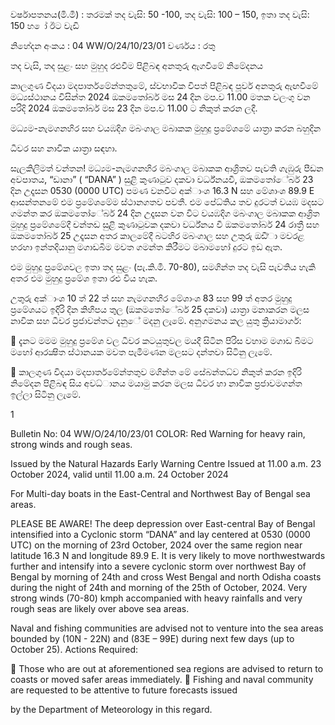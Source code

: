 වර්ෂාපතනය(මි.මී) : තරමක් තද වැසි: 50 -100, තද වැසි: 100 – 150, ඉතා තද වැසි: 150 හ ෝ ඊට වැඩි

නිහේදන අංකය : 04 WW/O/24/10/23/01 වර්ණය : රතු

තද වැසි, තද සුළං සහ මුහුද රළුවීම පිළිබඳ අනතුරු ඇගවීමේ නිමේදනය

කාලගුණ විදයා මදපාර්තමේන්තතුමේ, ස්වභාවික විපත් පිළිබඳ පූර්ව අනතුරු ඇඟවීමේ මධ්‍යස්ථානය විසින්ත 2024 ඔකමතෝබර් මස 24 දින මප.ව 11.00 මතක වලංගු වන පරිදි 2024 ඔකමතෝබර් මස 23 දින මප.ව 11.00 ට නිකුත් කරන ලදී.

මධ්‍යම-නැමගනහිර සහ වයඹදිග මබංගාල මබාකක මුහුදු ප්‍රමේශමේ යාත්‍රා කරන බහුදින

ධීවර සහ නාවික යාත්‍රා සඳහා.

සැලකිලිමත් වන්තන! මධ්‍යම-නැමගනහිර මබංගාල මබාකක ආශ්‍රිතව පැවති ගැඹුරු පීඩන අවපාතය, “ඩානා” ( “DANA” ) සුළි කුණාටුව දකවා වර්ධ්‍නයවී, ඔකමතෝේබර් 23 දින උදෑසන 0530 (0000 UTC) පමණ වනවිට අක්ාංශ 16.3 N සහ මේශාංශ 89.9 E ආසන්තනමේ එම ප්‍රමේශමේම ස්ථානගතව පවතී. එම පේධ්‍තිය තව දුරටත් වයඹ මදසට ගමන්ත කර ඔකමතෝේබර් 24 දින උදෑසන වන විට වයඹදිග මබංගාල මබාකක ආශ්‍රිත මුහුදු ප්‍රමේශමේදී චන්තඩ සුළි කුණාටුවක දකවා වර්ධ්‍නය වී ඔකමතෝබර් 24 රාත්‍රී සහ ඔකමතෝබර් 25 උදෑසන අතර කාලමේදී බටහිර මබංගාල සහ උතුරු ඔඩී්ා මවරළ හරහා ඉන්තදියානු මගාඩබිම මවත ගමන්ත කිරීමට මබාමහෝ දුරට ඉඩ ඇත.

එම මුහුදු ප්‍රමේශවල ඉතා තද සුළං (පැ.කි.මී. 70-80), සමගින්ත තද වැසි පැවතිය හැකි අතර එම මුහුදු ප්‍රමේශ ඉතා රළු විය හැක.

උතුරු අක්ාංශ 10 ත් 22 ත් සහ නැමගනහිර මේශාංශ 83 සහ 99 ත් අතර මුහුදු ප්‍රමේශයට ඉදිරි දින කිහිපය තුල (ඔකමතෝේබර් 25 දකවා) යාත්‍රා මනාකරන මලස නාවික සහ ධීවර ප්‍රජාවන්තට දැනුේ මදනු ලැමේ. අනුගමනය කල යුතු ක්‍රියාමාර්ග:

 දැනට මමම මුහුදු ප්‍රමේශ වල ධීවර කටයුතුවල මයදී සිටින පිරිස වහාම මගාඩ බිමට මහෝ ආරක්‍ෂිත ස්ථානයක මවත පැමිමණන මලසට දන්තවා සිටිනු ලැමේ.

 කාලගුණ විදයා මදපාර්තමේන්තතුව මගින්ත මේ සේබන්තධ්‍ව නිකුත් කරන ඉදිරි නිමේදන පිළිබඳ සිය අවධ්‍ානය මයාමු කරන මලස ධීවර හා නාවික ප්‍රජාවමගන්ත ඉල්ලා සිටිනු ලැමේ.

1

Bulletin No: 04 WW/O/24/10/23/01 COLOR: Red Warning for heavy rain, strong winds and rough seas.

Issued by the Natural Hazards Early Warning Centre Issued at 11.00 a.m. 23 October 2024, valid until 11.00 a.m. 24 October 2024

For Multi-day boats in the East-Central and Northwest Bay of Bengal sea areas.

PLEASE BE AWARE! The deep depression over East-central Bay of Bengal intensified into a Cyclonic storm “DANA” and lay centered at 0530 (0000 UTC) on the morning of 23rd October, 2024 over the same region near latitude 16.3 N and longitude 89.9 E. It is very likely to move northwestwards further and intensify into a severe cyclonic storm over northwest Bay of Bengal by morning of 24th and cross West Bengal and north Odisha coasts during the night of 24th and morning of the 25th of October, 2024. Very strong winds (70-80) kmph accompanied with heavy rainfalls and very rough seas are likely over above sea areas.

Naval and fishing communities are advised not to venture into the sea areas bounded by (10N - 22N) and (83E – 99E) during next few days (up to October 25). Actions Required:

 Those who are out at aforementioned sea regions are advised to return to coasts or moved safer areas immediately.  Fishing and naval community are requested to be attentive to future forecasts issued

by the Department of Meteorology in this regard.